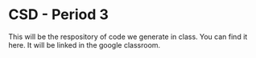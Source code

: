 # CSD - Period 3
This will be the respository of code we generate in class. You can find it here. It will be linked in the google classroom.
